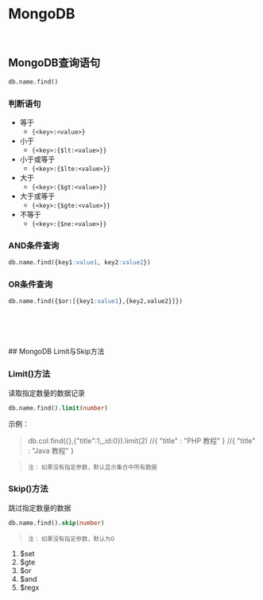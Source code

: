 # MongoDB

</br>

## MongoDB查询语句

```sql
db.name.find()
```

### 判断语句

+ 等于 
  + ```{<key>:<value>}```
+ 小于 
  + ```{<key>:{$lt:<value>}}```
+ 小于或等于 
  + ```{<key>:{$lte:<value>}}```
+ 大于 
  + ```{<key>:{$gt:<value>}}```
+ 大于或等于 
  + ```{<key>:{$gte:<value>}}```
+ 不等于 
  + ```{<key>:{$ne:<value>}}```

### AND条件查询
```sql
db.name.find({key1:value1, key2:value2})
```

### OR条件查询
```sql
db.name.find({$or:[{key1:value1},{key2,value2}]})
```


</br>
</br>
</br>
</br>
## MongoDB Limit与Skip方法

### **Limit()方法**
读取指定数量的数据记录
```sql
db.name.find().limit(number)
```
示例：
> db.col.find({},{"title":1,_id:0}).limit(2)
> //{ "title" : "PHP 教程" }
> //{ "title" : "Java 教程" }

> <small>注：  如果没有指定参数，默认显示集合中所有数据</small>
### **Skip()方法**
跳过指定数量的数据
```sql
db.name.find().skip(number)
```

> <small>注：  如果没有指定参数，默认为0</small>


1.  $set  
2.  $gte
3.  $or
4.  $and
5.  $regx